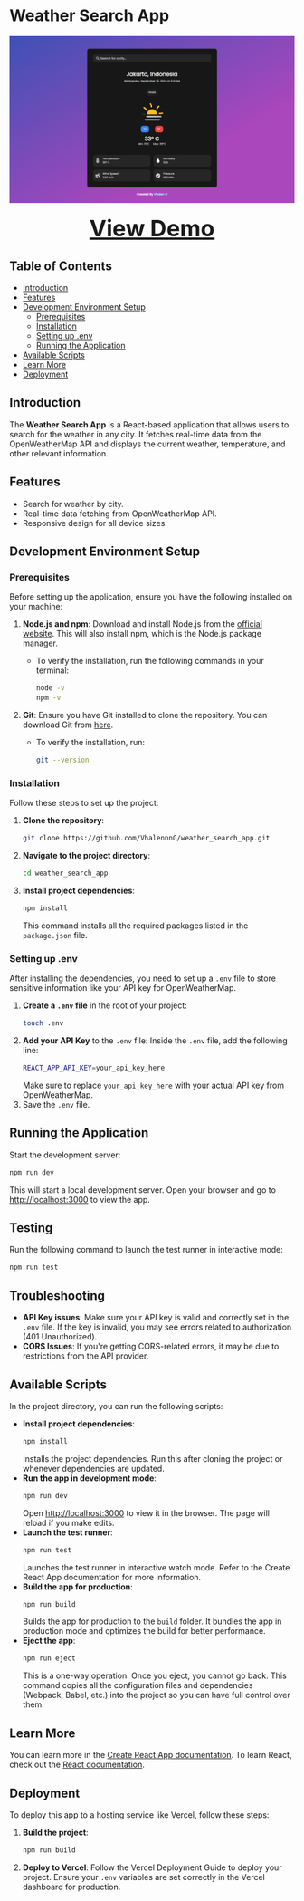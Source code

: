 # Weather Search App

<p align="center">
  <img src="public/ss.png" alt="Screenshot" />
  <br />
  <br />
  <a href="https://weather-search-app-amber.vercel.app/" style="font-size: 40px; font-weight: bold;">View Demo</a>
  <br />
</p>

## Table of Contents

- [Introduction](#introduction)
- [Features](#features)
- [Development Environment Setup](#development-environment-setup)
  - [Prerequisites](#prerequisites)
  - [Installation](#installation)
  - [Setting up .env](#setting-up-env)
  - [Running the Application](#running-the-application)
- [Available Scripts](#available-scripts)
- [Learn More](#learn-more)
- [Deployment](#deployment)

## Introduction

The **Weather Search App** is a React-based application that allows users to search for the weather in any city. It fetches real-time data from the OpenWeatherMap API and displays the current weather, temperature, and other relevant information.

## Features

- Search for weather by city.
- Real-time data fetching from OpenWeatherMap API.
- Responsive design for all device sizes.

## Development Environment Setup

### Prerequisites

Before setting up the application, ensure you have the following installed on your machine:

1. **Node.js and npm**: Download and install Node.js from the [official website](https://nodejs.org/). This will also install npm, which is the Node.js package manager.

   - To verify the installation, run the following commands in your terminal:
     ```bash
     node -v
     npm -v
     ```

2. **Git**: Ensure you have Git installed to clone the repository. You can download Git from [here](https://git-scm.com/downloads).
   - To verify the installation, run:
     ```bash
     git --version
     ```

### Installation

Follow these steps to set up the project:

1. **Clone the repository**:
   ```bash
   git clone https://github.com/VhalennnG/weather_search_app.git
   ```
2. **Navigate to the project directory**:
   ```bash
   cd weather_search_app
   ```
3. **Install project dependencies**:
   ```bash
   npm install
   ```
   This command installs all the required packages listed in the `package.json` file.

### Setting up .env

After installing the dependencies, you need to set up a `.env` file to store sensitive information like your API key for OpenWeatherMap.

1.  **Create a `.env` file** in the root of your project:
    ```bash
    touch .env
    ```
2.  **Add your API Key** to the `.env` file: Inside the `.env` file, add the following line:
    ```bash
    REACT_APP_API_KEY=your_api_key_here
    ```
    Make sure to replace `your_api_key_here` with your actual API key from OpenWeatherMap.
3.  Save the `.env` file.

## Running the Application

Start the development server:

```bash
npm run dev
```

This will start a local development server. Open your browser and go to [http://localhost:3000](http://localhost:3000) to view the app.

## Testing

Run the following command to launch the test runner in interactive mode:

```bash
npm run test
```

## Troubleshooting

- **API Key issues**: Make sure your API key is valid and correctly set in the `.env` file. If the key is invalid, you may see errors related to authorization (401 Unauthorized).
- **CORS Issues**: If you're getting CORS-related errors, it may be due to restrictions from the API provider.

## Available Scripts

In the project directory, you can run the following scripts:

- **Install project dependencies**:
  ```bash
  npm install
  ```
  Installs the project dependencies. Run this after cloning the project or whenever dependencies are updated.
- **Run the app in development mode**:
  ```bash
  npm run dev
  ```
  Open [http://localhost:3000](http://localhost:3000) to view it in the browser. The page will reload if you make edits.
- **Launch the test runner**:
  ```bash
  npm run test
  ```
  Launches the test runner in interactive watch mode. Refer to the Create React App documentation for more information.
- **Build the app for production**:
  ```bash
  npm run build
  ```
  Builds the app for production to the `build` folder. It bundles the app in production mode and optimizes the build for better performance.
- **Eject the app**:
  ```bash
  npm run eject
  ```
  This is a one-way operation. Once you eject, you cannot go back. This command copies all the configuration files and dependencies (Webpack, Babel, etc.) into the project so you can have full control over them.

## Learn More

You can learn more in the [Create React App documentation](https://facebook.github.io/create-react-app/docs/getting-started).
To learn React, check out the [React documentation](https://reactjs.org/).

## Deployment

To deploy this app to a hosting service like Vercel, follow these steps:

1.  **Build the project**:
    ```bash
    npm run build
    ```
2.  **Deploy to Vercel**: Follow the Vercel Deployment Guide to deploy your project. Ensure your `.env` variables are set correctly in the Vercel dashboard for production.
